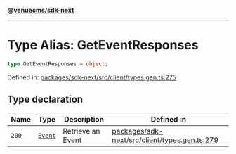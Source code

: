 [**@venuecms/sdk-next**](../Index.md)

***

# Type Alias: GetEventResponses

```ts
type GetEventResponses = object;
```

Defined in: [packages/sdk-next/src/client/types.gen.ts:275](https://github.com/venuecms/sdk/blob/93f6bf3ae5c71ab7e4dd72baca4ddff927ddbc9f/packages/sdk-next/src/client/types.gen.ts#L275)

## Type declaration

| Name | Type | Description | Defined in |
| ------ | ------ | ------ | ------ |
| <a id="200"></a> `200` | [`Event`](Event.md) | Retrieve an Event | [packages/sdk-next/src/client/types.gen.ts:279](https://github.com/venuecms/sdk/blob/93f6bf3ae5c71ab7e4dd72baca4ddff927ddbc9f/packages/sdk-next/src/client/types.gen.ts#L279) |
